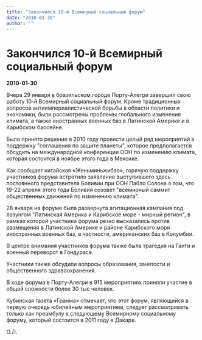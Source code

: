 ```yaml
---
title: "Закончился 10-й Всемирный социальный форум"
date: "2010-01-30"
author: ""
---
```


# Закончился 10-й Всемирный социальный форум

**2010-01-30** 

Вчера 29 января в бразильском городе Порту-Алегри завершил свою работу 10-й Всемирный социальный форум. Кроме традиционных вопросов антиимпериалистической борьбы в области политики и экономики, были рассмотрены проблемы глобального изменения климата, а также иностранных военных баз в Латинской Америке и в Карибском бассейне.

Было принято решение в 2010 году провести целый ряд мероприятий в поддержку "соглашения по защите планеты", которое предполагается обсудить на международной конференции ООН по изменению климата, которая состоится в ноябре этого года в Мексике. 

Как сообщает китайская «Женьминьжибао», горячую поддержку участников форума встретило заявление выступившего здесь постоянного представителя Боливии при ООН Пабло Солона о том, что 19-22 апреля этого года Боливия созовет "всемирный саммит общественных движений по изменению климата". 

28 января на форуме была развернута агитационная кампания под лозунгом "Латинская Америка и Карибское море - мирный регион", в рамках которой участники форума резко высказались против размещения в Латинской Америке и районе Карибского моря иностранных военных баз, в частности, американских баз в Колумбии.

В центре внимания участников форума также была трагедия на Гаити и военный переворот в Гондурасе.  

Участники также обсудили вопросы образования, занятости и общественного здравоохранения. 

В ходе форума в Порту-Алегри в 915 мероприятиях приняли участие в общей сложности более 30 тыс человек. 

Кубинская газета «Гранма» отмечает, что этот форум, являющийся в первую очередь юбилейным мероприятием, следует рассматривать только как преамбулу к следующему Всемирному социальному форуму, который состоится в 2011 году в Дакаре.

О.Л.
